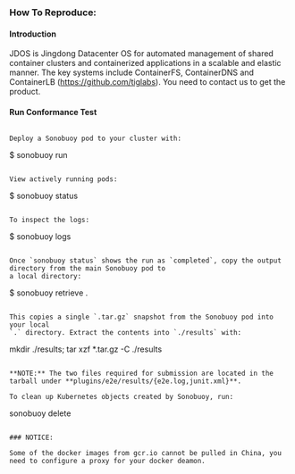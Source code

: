 ### How To Reproduce:

#### Introduction
JDOS is Jingdong Datacenter OS for automated management of shared container clusters and containerized applications in a scalable and elastic manner. 
The key systems include ContainerFS, ContainerDNS and ContainerLB (https://github.com/tiglabs). You need to contact us to get the product.

#### Run Conformance Test
```

Deploy a Sonobuoy pod to your cluster with:

```
$ sonobuoy run
```

View actively running pods:

```
$ sonobuoy status
```

To inspect the logs:

```
$ sonobuoy logs
```

Once `sonobuoy status` shows the run as `completed`, copy the output directory from the main Sonobuoy pod to
a local directory:

```
$ sonobuoy retrieve .
```

This copies a single `.tar.gz` snapshot from the Sonobuoy pod into your local
`.` directory. Extract the contents into `./results` with:

```
mkdir ./results; tar xzf *.tar.gz -C ./results
```

**NOTE:** The two files required for submission are located in the tarball under **plugins/e2e/results/{e2e.log,junit.xml}**.

To clean up Kubernetes objects created by Sonobuoy, run:

```
sonobuoy delete
```

### NOTICE:

Some of the docker images from gcr.io cannot be pulled in China, you need to configure a proxy for your docker deamon.
